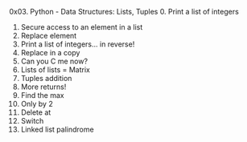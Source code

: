 0x03. Python - Data Structures: Lists, Tuples
0. Print a list of integers
1. Secure access to an element in a list
2. Replace element
3. Print a list of integers... in reverse! 
4. Replace in a copy
5. Can you C me now? 
6. Lists of lists = Matrix 
7. Tuples addition 
8. More returns! 
9. Find the max
10. Only by 2 
11. Delete at
12. Switch 
13. Linked list palindrome 


